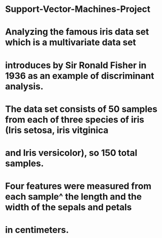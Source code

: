 # Support-Vector-Machines-Project
#
# Analyzing the famous iris data set which is a multivariate data set
# introduces by Sir Ronald Fisher in 1936 as an example of discriminant analysis.
#
# The data set consists of 50 samples from each of three species of iris (Iris setosa, iris vitginica
# and Iris versicolor), so 150 total samples. 
#
# Four features were measured from each sample^ the length and the width of the sepals and petals
# in centimeters.
